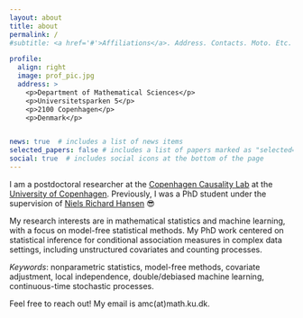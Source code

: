 ```yaml
---
layout: about
title: about
permalink: /
#subtitle: <a href='#'>Affiliations</a>. Address. Contacts. Moto. Etc.

profile:
  align: right
  image: prof_pic.jpg
  address: >
    <p>Department of Mathematical Sciences</p>
    <p>Universitetsparken 5</p>
    <p>2100 Copenhagen</p>
    <p>Denmark</p>


news: true  # includes a list of news items
selected_papers: false # includes a list of papers marked as "selected={true}"
social: true  # includes social icons at the bottom of the page
---
```


I am a postdoctoral researcher at the [Copenhagen Causality Lab](https://cocala.github.io/) at the [University of Copenhagen](https://www.math.ku.dk/english/research/spt/).
Previously, I was a PhD student
under the supervision of [Niels Richard Hansen](https://nrhstat.org/) :sunglasses:

My research interests are in mathematical statistics and machine learning, with a focus on model-free statistical methods. My PhD work centered on statistical inference for conditional association measures in complex data settings, including unstructured covariates and counting processes.

*Keywords*: nonparametric statistics, model-free methods, covariate adjustment, local independence, double/debiased machine learning, continuous-time stochastic processes.


Feel free to reach out! My email is amc(at)math.ku.dk. 




